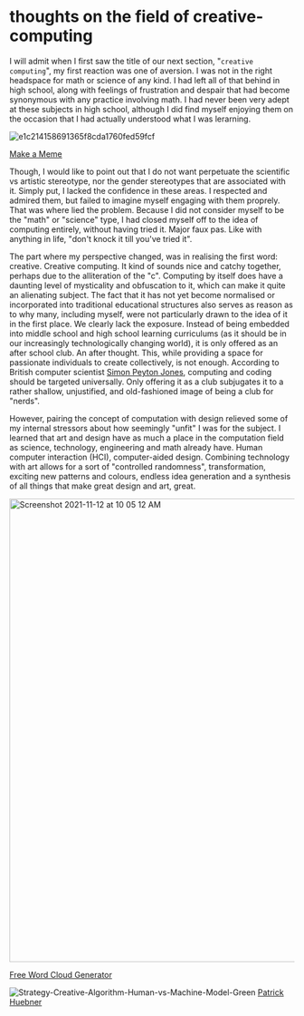 # thoughts on the field of creative-computing
I will admit when I first saw the title of our next section, "`creative computing`", my first reaction was one of aversion. I was not in the right headspace for math or science of any kind. I had left all of that behind in high school, along with feelings of frustration and despair that had become synonymous with any practice involving math. I had never been very adept at these subjects in high school, although I did find myself enjoying them on the occasion that I had actually understood what I was lerarning. 

![e1c214158691365f8cda1760fed59fcf](https://user-images.githubusercontent.com/93985229/141436845-8b0ecfdb-350e-41f4-9325-715536ceb139.jpg)

[Make a Meme](https://makeameme.org/meme/not-sure-if-5ba881)

Though, I would like to point out that I do not want perpetuate the scientific vs artistic stereotype, nor the gender stereotypes that are associated with it. Simply put, I lacked the confidence in these areas. I respected and admired them, but failed to imagine myself engaging with them proprely. That was where lied the problem. Because I did not consider myself to be the "math" or "science" type, I had closed myself off to the idea of computing entirely, without having tried it. Major faux pas. Like with anything in life, "don't knock it till you've tried it". 

The part where my perspective changed, was in realising the first word: creative. Creative computing. It kind of sounds nice and catchy together, perhaps due to the alliteration of the "c". Computing by itself does have a daunting level of mysticality and obfuscation to it, which can make it quite an alienating subject. The fact that it has not yet become normalised or incorporated into traditional educational structures also serves as reason as to why many, including myself, were not particularly drawn to the idea of it in the first place. We clearly lack the exposure. Instead of being embedded into middle school and high school learning curriculums (as it should be in our increasingly technologically changing world), it is only offered as an after school club. An after thought. This, while providing a space for passionate individuals to create collectively, is not enough. According to British computer scientist [Simon Peyton Jones](https://www.youtube.com/watch?v=Ia55clAtdMs), computing and coding should be targeted universally. Only offering it as a club subjugates it to a rather shallow, unjustified, and old-fashioned image of being a club for "nerds". 

However, pairing the concept of computation with design relieved some of my internal stressors about how seemingly "unfit" I was for the subject. I learned that art and design have as much a place in the computation field as science, technology, engineering and math already have. Human computer interaction (HCI), computer-aided design. Combining technology with art allows for a sort of "controlled randomness", transformation, exciting new patterns and colours, endless idea generation and a synthesis of all things that make great design and art, great.

<img width="818" alt="Screenshot 2021-11-12 at 10 05 12 AM" src="https://user-images.githubusercontent.com/93985229/141449246-ceea9b1d-2d55-419a-b5f5-ade5bd910089.png">

[Free Word Cloud Generator](https://www.freewordcloudgenerator.com/)

![Strategy-Creative-Algorithm-Human-vs-Machine-Model-Green](https://user-images.githubusercontent.com/93985229/141434176-c9ed9a3c-fa1b-41b4-9f26-932f6b2d71cd.png)
[Patrick Huebner](https://www.patrik-huebner.com/method)
